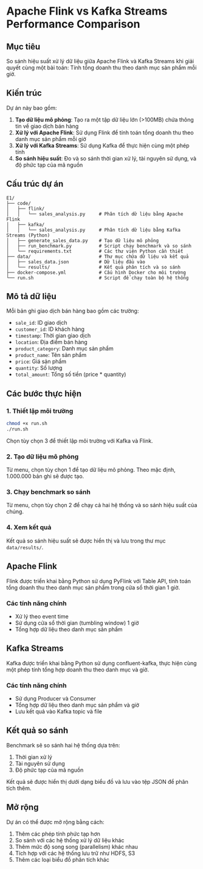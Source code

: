 # Apache Flink vs Kafka Streams Performance Comparison

## Mục tiêu
So sánh hiệu suất xử lý dữ liệu giữa Apache Flink và Kafka Streams khi giải quyết cùng một bài toán: Tính tổng doanh thu theo danh mục sản phẩm mỗi giờ.

## Kiến trúc

Dự án này bao gồm:

1. **Tạo dữ liệu mô phỏng**: Tạo ra một tập dữ liệu lớn (>100MB) chứa thông tin về giao dịch bán hàng
2. **Xử lý với Apache Flink**: Sử dụng Flink để tính toán tổng doanh thu theo danh mục sản phẩm mỗi giờ
3. **Xử lý với Kafka Streams**: Sử dụng Kafka để thực hiện cùng một phép tính
4. **So sánh hiệu suất**: Đo và so sánh thời gian xử lý, tài nguyên sử dụng, và độ phức tạp của mã nguồn

## Cấu trúc dự án

```
E1/
├── code/
│   ├── flink/
│   │   └── sales_analysis.py     # Phân tích dữ liệu bằng Apache Flink
│   ├── kafka/
│   │   └── sales_analysis.py     # Phân tích dữ liệu bằng Kafka Streams (Python)
│   ├── generate_sales_data.py    # Tạo dữ liệu mô phỏng
│   ├── run_benchmark.py          # Script chạy benchmark và so sánh
│   └── requirements.txt          # Các thư viện Python cần thiết
├── data/                         # Thư mục chứa dữ liệu và kết quả
│   ├── sales_data.json           # Dữ liệu đầu vào
│   └── results/                  # Kết quả phân tích và so sánh
├── docker-compose.yml            # Cấu hình Docker cho môi trường
└── run.sh                        # Script để chạy toàn bộ hệ thống
```

## Mô tả dữ liệu

Mỗi bản ghi giao dịch bán hàng bao gồm các trường:

- `sale_id`: ID giao dịch
- `customer_id`: ID khách hàng
- `timestamp`: Thời gian giao dịch
- `location`: Địa điểm bán hàng
- `product_category`: Danh mục sản phẩm
- `product_name`: Tên sản phẩm
- `price`: Giá sản phẩm
- `quantity`: Số lượng
- `total_amount`: Tổng số tiền (price * quantity)

## Các bước thực hiện

### 1. Thiết lập môi trường
```bash
chmod +x run.sh
./run.sh
```
Chọn tùy chọn 3 để thiết lập môi trường với Kafka và Flink.

### 2. Tạo dữ liệu mô phỏng
Từ menu, chọn tùy chọn 1 để tạo dữ liệu mô phỏng. Theo mặc định, 1.000.000 bản ghi sẽ được tạo.

### 3. Chạy benchmark so sánh
Từ menu, chọn tùy chọn 2 để chạy cả hai hệ thống và so sánh hiệu suất của chúng.

### 4. Xem kết quả
Kết quả so sánh hiệu suất sẽ được hiển thị và lưu trong thư mục `data/results/`.

## Apache Flink
Flink được triển khai bằng Python sử dụng PyFlink với Table API, tính toán tổng doanh thu theo danh mục sản phẩm trong cửa sổ thời gian 1 giờ.

### Các tính năng chính
- Xử lý theo event time
- Sử dụng cửa sổ thời gian (tumbling window) 1 giờ
- Tổng hợp dữ liệu theo danh mục sản phẩm

## Kafka Streams
Kafka được triển khai bằng Python sử dụng confluent-kafka, thực hiện cùng một phép tính tổng hợp doanh thu theo danh mục và giờ.

### Các tính năng chính
- Sử dụng Producer và Consumer
- Tổng hợp dữ liệu theo danh mục sản phẩm và giờ
- Lưu kết quả vào Kafka topic và file

## Kết quả so sánh
Benchmark sẽ so sánh hai hệ thống dựa trên:
1. Thời gian xử lý
2. Tài nguyên sử dụng
3. Độ phức tạp của mã nguồn

Kết quả sẽ được hiển thị dưới dạng biểu đồ và lưu vào tệp JSON để phân tích thêm.

## Mở rộng
Dự án có thể được mở rộng bằng cách:
1. Thêm các phép tính phức tạp hơn
2. So sánh với các hệ thống xử lý dữ liệu khác
3. Thêm mức độ song song (parallelism) khác nhau
4. Tích hợp với các hệ thống lưu trữ như HDFS, S3
5. Thêm các loại biểu đồ phân tích khác 